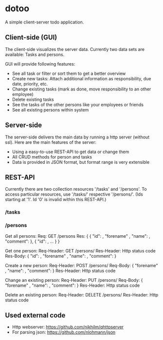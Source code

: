 # dotoo
A simple client-server todo application. 

## Client-side (GUI)
The client-side visualizes the server data. Currently two data sets are available: Tasks and persons. 

GUI will provide following features:
- See all task or filter or sort them to get a better overview
- Create new tasks: Attach additional information as responsibility, due date, priority, etc.
- Change existing tasks (mark as done, move responsibility to an other employee)
- Delete existing tasks
- See the tasks of the other persons like your employees or friends
- See all existing persons within system

## Server-side
The server-side delivers the main data by running a http server (without ssl). Here are the main features of the server:
- Using a easy-to-use REST-API to get data or change them
- All CRUD methods for person and tasks
- Data is provided in JSON format, but format range is very extensible

## REST-API
Currently there are two collection resources '/tasks' and '/persons'. To access particular resources, use '/tasks/<id>' respective '/persons/<id>'. (Ids starting at '1'. Id '0' is invalid within this REST-API.)

### /tasks

### /persons
Get all persons: 
Req: GET /persons
Res: { { "id": <id>, "forename" <string>, "name": <string>, "comment": <string> }, { "id": <id>, ... } }

Get one person:
Req-Header: GET /persons/<id>
Res-Header: Http status code
Res-Body: { "id": <id>, "forename" <string>, "name": <string>, "comment": <string> }
  
Create a new person:
Req-Header: POST /persons/<id>
Req-Body: { "forename" <string>, "name": <string>, "comment": <string> }
Res-Header: Http status code

Change an existing person:
Req-Header: PUT /persons/<id>
Req-Body: { "forename" <string>, "name": <string>, "comment": <string> }
Res-Header: Http status code

Delete an existing person:
Req-Header: DELETE /persons/<id>
Res-Header: Http status code



## Used external code
- Http webserver: https://github.com/nikhilm/qhttpserver
- For parsing json: https://github.com/nlohmann/json
